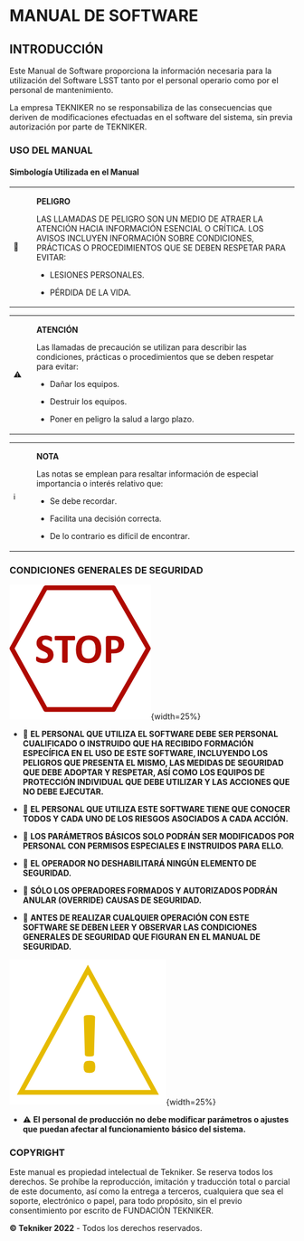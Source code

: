 # MANUAL DE SOFTWARE

## INTRODUCCIÓN

Este Manual de Software proporciona la información necesaria para la utilización del Software LSST tanto por el personal
operario como por el personal de mantenimiento.

La empresa TEKNIKER no se responsabiliza de las consecuencias que deriven de modificaciones efectuadas en el software
del sistema, sin previa autorización por parte de TEKNIKER.

### USO DEL MANUAL

#### Simbología Utilizada en el Manual

<table>
<colgroup>
<col style="width: 8%" />
<col style="width: 91%" />
</colgroup>
<tbody>
<tr class="odd">
<td>🛑</td>
<td><p><strong>PELIGRO</strong></p>
<p>LAS LLAMADAS DE PELIGRO SON UN MEDIO DE ATRAER LA ATENCIÓN HACIA INFORMACIÓN ESENCIAL O CRÍTICA. LOS AVISOS INCLUYEN
INFORMACIÓN SOBRE CONDICIONES, PRÁCTICAS O PROCEDIMIENTOS QUE SE DEBEN RESPETAR PARA EVITAR:</p>
<ul>
<li><p>LESIONES PERSONALES.</p></li>
<li><p>PÉRDIDA DE LA VIDA.</p></li>
</ul></td>
</tr>
</tbody>
</table>

<table>
<colgroup>
<col style="width: 8%" />
<col style="width: 91%" />
</colgroup>
<tbody>
<tr class="odd">
<td>⚠️</td>
<td><p><strong>ATENCIÓN</strong></p>
<p>Las llamadas de precaución se utilizan para describir las condiciones, prácticas o procedimientos que se deben
respetar para evitar:</p>
<ul>
<li><p>Dañar los equipos.</p></li>
<li><p>Destruir los equipos.</p></li>
<li><p>Poner en peligro la salud a largo plazo.</p></li>
</ul></td>
</tr>
</tbody>
</table>

<table>
<colgroup>
<col style="width: 8%" />
<col style="width: 91%" />
</colgroup>
<tbody>
<tr class="odd">
<td>ℹ️</td>
<td><p><strong>NOTA</strong></p>
<p>Las notas se emplean para resaltar información de especial importancia o interés relativo que:</p>
<ul>
<li>
<p>Se debe recordar.</p>
</li>
<li>
<p>Facilita una decisión correcta.</p>
</li>
<li>
<p>De lo contrario es difícil de encontrar.</p>
</li>
</ul></td>
</tr>
</tbody>
</table>

### CONDICIONES GENERALES DE SEGURIDAD

![Stop signal](../Resources/media/image005.png){width=25%}

- 🛑 **EL PERSONAL QUE UTILIZA EL SOFTWARE DEBE SER PERSONAL CUALIFICADO O INSTRUIDO QUE HA RECIBIDO FORMACIÓN ESPECÍFICA
  EN EL USO DE ESTE SOFTWARE, INCLUYENDO LOS PELIGROS QUE PRESENTA EL MISMO, LAS MEDIDAS DE SEGURIDAD QUE DEBE ADOPTAR Y
  RESPETAR, ASÍ COMO LOS EQUIPOS DE PROTECCIÓN INDIVIDUAL QUE DEBE UTILIZAR Y LAS ACCIONES QUE NO DEBE EJECUTAR.**

- 🛑 **EL PERSONAL QUE UTILIZA ESTE SOFTWARE TIENE QUE CONOCER TODOS Y CADA UNO DE LOS RIESGOS ASOCIADOS A CADA ACCIÓN.**

- 🛑 **LOS PARÁMETROS BÁSICOS SOLO PODRÁN SER MODIFICADOS POR PERSONAL CON PERMISOS ESPECIALES E INSTRUIDOS PARA ELLO.**

- 🛑 **EL OPERADOR NO DESHABILITARÁ NINGÚN ELEMENTO DE SEGURIDAD.**

- 🛑 **SÓLO LOS OPERADORES FORMADOS Y AUTORIZADOS PODRÁN ANULAR (OVERRIDE) CAUSAS DE SEGURIDAD.**

- 🛑 **ANTES DE REALIZAR CUALQUIER OPERACIÓN CON ESTE SOFTWARE SE DEBEN LEER Y OBSERVAR LAS CONDICIONES GENERALES DE
  SEGURIDAD QUE FIGURAN EN EL MANUAL DE SEGURIDAD.**

![Warning sign](../Resources/media/image006.png "title"){width=25%}

- ⚠️ **El personal de producción no debe modificar parámetros o ajustes que puedan afectar al funcionamiento básico del
  sistema.**

### COPYRIGHT

Este manual es propiedad intelectual de Tekniker. Se reserva todos los derechos. Se prohíbe la reproducción, imitación y
traducción total o parcial de este documento, así como la entrega a terceros, cualquiera que sea el soporte, electrónico
o papel, para todo propósito, sin el previo consentimiento por escrito de FUNDACIÓN TEKNIKER.

**© Tekniker 2022** - Todos los derechos reservados.
